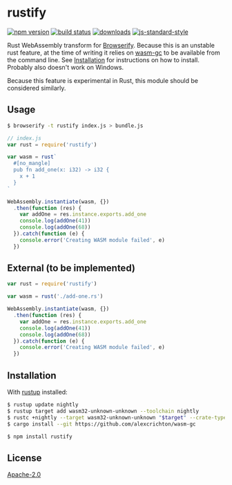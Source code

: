 # rustify
[![npm version][2]][3] [![build status][4]][5]
[![downloads][8]][9] [![js-standard-style][10]][11]

Rust WebAssembly transform for
[Browserify](https://github.com/browserify/browserify). Because this is an
unstable rust feature, at the time of writing it relies on
[wasm-gc](https://github.com/alexcrichton/wasm-gc) to be available from the
command line. See [Installation](#installation) for instructions on how to
install. Probably also doesn't work on Windows.

Because this feature is experimental in Rust, this module should be considered
similarly.

## Usage
```sh
$ browserify -t rustify index.js > bundle.js
```
```js
// index.js
var rust = require('rustify')

var wasm = rust`
  #[no_mangle]
  pub fn add_one(x: i32) -> i32 {
    x + 1
  }
`

WebAssembly.instantiate(wasm, {})
  .then(function (res) {
    var addOne = res.instance.exports.add_one
    console.log(addOne(41))
    console.log(addOne(68))
  }).catch(function (e) {
    console.error('Creating WASM module failed', e)
  })
```

## External (to be implemented)
```js
var rust = require('rustify')

var wasm = rust('./add-one.rs')

WebAssembly.instantiate(wasm, {})
  .then(function (res) {
    var addOne = res.instance.exports.add_one
    console.log(addOne(41))
    console.log(addOne(68))
  }).catch(function (e) {
    console.error('Creating WASM module failed', e)
  })
```

## Installation
With [rustup](https://www.rust-lang.org/install.html) installed:
```sh
$ rustup update nightly
$ rustup target add wasm32-unknown-unknown --toolchain nightly
$ rustc +nightly --target wasm32-unknown-unknown "$target" --crate-type=cdylib
$ cargo install --git https://github.com/alexcrichton/wasm-gc
```
```sh
$ npm install rustify
```

## License
[Apache-2.0](./LICENSE)

[0]: https://img.shields.io/badge/stability-experimental-orange.svg?style=flat-square
[1]: https://nodejs.org/api/documentation.html#documentation_stability_index
[2]: https://img.shields.io/npm/v/rustify.svg?style=flat-square
[3]: https://npmjs.org/package/rustify
[4]: https://img.shields.io/travis/yoshuawuyts/rustify/master.svg?style=flat-square
[5]: https://travis-ci.org/yoshuawuyts/rustify
[6]: https://img.shields.io/codecov/c/github/yoshuawuyts/rustify/master.svg?style=flat-square
[7]: https://codecov.io/github/yoshuawuyts/rustify
[8]: http://img.shields.io/npm/dm/rustify.svg?style=flat-square
[9]: https://npmjs.org/package/rustify
[10]: https://img.shields.io/badge/code%20style-standard-brightgreen.svg?style=flat-square
[11]: https://github.com/feross/standard
